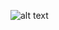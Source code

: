 ![alt text](https://github.com/CPBrandal/PokerProbabilityCalculator/master/public/pokercalculator.png)

